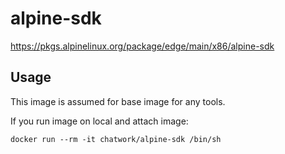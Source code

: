 # alpine-sdk

https://pkgs.alpinelinux.org/package/edge/main/x86/alpine-sdk

## Usage

This image is assumed for base image for any tools.

If you run image on local and attach image:

```
docker run --rm -it chatwork/alpine-sdk /bin/sh
```

